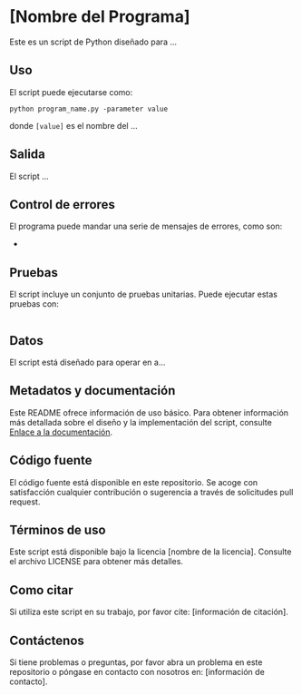 # [Nombre del Programa]

Este es un script de Python diseñado para ...

## Uso

El script puede ejecutarse como:

```
python program_name.py -parameter value
```

donde `[value]` es el nombre del ...

## Salida

El script ...

## Control de errores

El programa puede mandar una serie de mensajes de errores, como son:

- 

## Pruebas

El script incluye un conjunto de pruebas unitarias. Puede ejecutar estas pruebas con:

```
```

## Datos

El script está diseñado para operar en a...

## Metadatos y documentación

Este README ofrece información de uso básico. Para obtener información más detallada sobre el diseño y la implementación del script, consulte [Enlace a la documentación]().

## Código fuente

El código fuente está disponible en este repositorio. Se acoge con satisfacción cualquier contribución o sugerencia a través de solicitudes pull request.

## Términos de uso

Este script está disponible bajo la licencia [nombre de la licencia]. Consulte el archivo LICENSE para obtener más detalles.

## Como citar

Si utiliza este script en su trabajo, por favor cite: [información de citación].

## Contáctenos

Si tiene problemas o preguntas, por favor abra un problema en este repositorio o póngase en contacto con nosotros en: [información de contacto].

